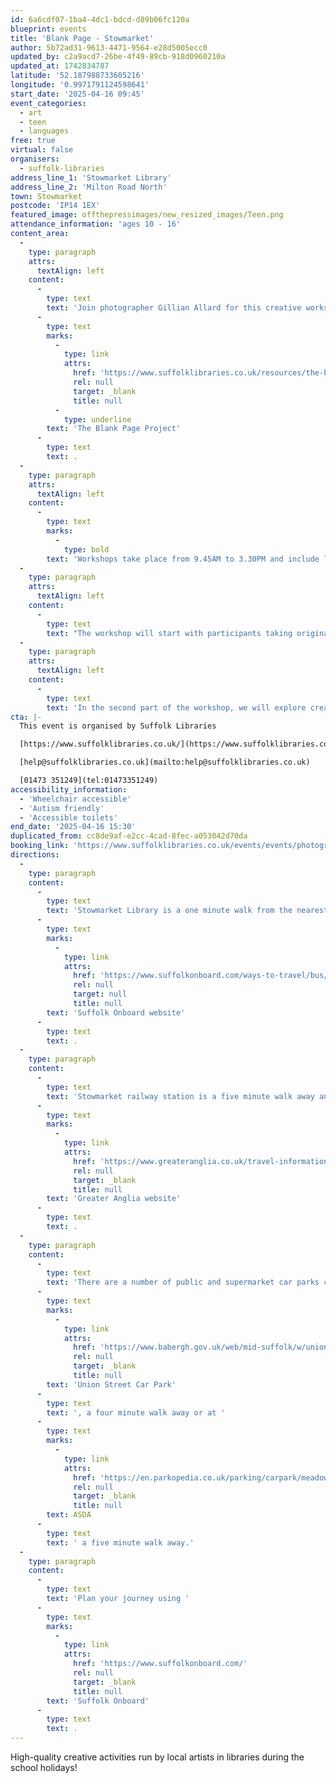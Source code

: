 ```yaml
---
id: 6a6cdf07-1ba4-4dc1-bdcd-d89b06fc120a
blueprint: events
title: 'Blank Page - Stowmarket'
author: 5b72ad31-9613-4471-9564-e28d5005ecc0
updated_by: c2a9acd7-26be-4f49-89cb-918d0960210a
updated_at: 1742834787
latitude: '52.187988733605216'
longitude: '0.9971791124598641'
start_date: '2025-04-16 09:45'
event_categories:
  - art
  - teen
  - languages
free: true
virtual: false
organisers:
  - suffolk-libraries
address_line_1: 'Stowmarket Library'
address_line_2: 'Milton Road North'
town: Stowmarket
postcode: 'IP14 1EX'
featured_image: offthepressimages/new_resized_images/Teen.png
attendance_information: 'ages 10 - 16'
content_area:
  -
    type: paragraph
    attrs:
      textAlign: left
    content:
      -
        type: text
        text: 'Join photographer Gillian Allard for this creative workshop for 10-16 year olds at Stowmarket Library. Create a unique time-lapse film by playing with photography and sound effects. This workshop is part of '
      -
        type: text
        marks:
          -
            type: link
            attrs:
              href: 'https://www.suffolklibraries.co.uk/resources/the-blank-page-project'
              rel: null
              target: _blank
              title: null
          -
            type: underline
        text: 'The Blank Page Project'
      -
        type: text
        text: .
  -
    type: paragraph
    attrs:
      textAlign: left
    content:
      -
        type: text
        marks:
          -
            type: bold
        text: 'Workshops take place from 9.45AM to 3.30PM and include lunch, drinks and snacks!'
  -
    type: paragraph
    attrs:
      textAlign: left
    content:
      -
        type: text
        text: "The workshop will start with participants taking original photos that represent their unique perspective, using books from the library, and any imagery they like. We will then manipulate the images and work them into a series, layering them together. \_"
  -
    type: paragraph
    attrs:
      textAlign: left
    content:
      -
        type: text
        text: 'In the second part of the workshop, we will explore creating animation through our photo series, ripping up the images to reveal each layer, making a time-lapse film. Lastly, we will be adding sound effects to enhance the visual experience of our artwork.'
cta: |-
  This event is organised by Suffolk Libraries

  [https://www.suffolklibraries.co.uk/](https://www.suffolklibraries.co.uk/) 

  [help@suffolklibraries.co.uk](mailto:help@suffolklibraries.co.uk)

  [01473 351249](tel:01473351249)
accessibility_information:
  - 'Wheelchair accessible'
  - 'Autism friendly'
  - 'Accessible toilets'
end_date: '2025-04-16 15:30'
duplicated_from: cc8de9af-e2cc-4cad-8fec-a053042d70da
booking_link: 'https://www.suffolklibraries.co.uk/events/events/photography-animation-with-gillian-allard-stowmarket'
directions:
  -
    type: paragraph
    content:
      -
        type: text
        text: 'Stowmarket Library is a one minute walk from the nearest bus stop, and you can find up-to-date times on the '
      -
        type: text
        marks:
          -
            type: link
            attrs:
              href: 'https://www.suffolkonboard.com/ways-to-travel/bus/bus-timetable-updates/'
              rel: null
              target: null
              title: null
        text: 'Suffolk Onboard website'
      -
        type: text
        text: .
  -
    type: paragraph
    content:
      -
        type: text
        text: 'Stowmarket railway station is a five minute walk away and you can find times on the '
      -
        type: text
        marks:
          -
            type: link
            attrs:
              href: 'https://www.greateranglia.co.uk/travel-information/station-information/smk'
              rel: null
              target: _blank
              title: null
        text: 'Greater Anglia website'
      -
        type: text
        text: .
  -
    type: paragraph
    content:
      -
        type: text
        text: 'There are a number of public and supermarket car parks close to the Stowmarket Library. The nearest car park is '
      -
        type: text
        marks:
          -
            type: link
            attrs:
              href: 'https://www.babergh.gov.uk/web/mid-suffolk/w/union-street-car-park-1'
              rel: null
              target: _blank
              title: null
        text: 'Union Street Car Park'
      -
        type: text
        text: ', a four minute walk away or at '
      -
        type: text
        marks:
          -
            type: link
            attrs:
              href: 'https://en.parkopedia.co.uk/parking/carpark/meadow_centre/ip14/stowmarket/?arriving=202405291430&leaving=202405291630#google_vignette'
              rel: null
              target: _blank
              title: null
        text: ASDA
      -
        type: text
        text: ' a five minute walk away.'
  -
    type: paragraph
    content:
      -
        type: text
        text: 'Plan your journey using '
      -
        type: text
        marks:
          -
            type: link
            attrs:
              href: 'https://www.suffolkonboard.com/'
              rel: null
              target: _blank
              title: null
        text: 'Suffolk Onboard'
      -
        type: text
        text: .
---
```

High-quality creative activities run by local artists in libraries during the school holidays!